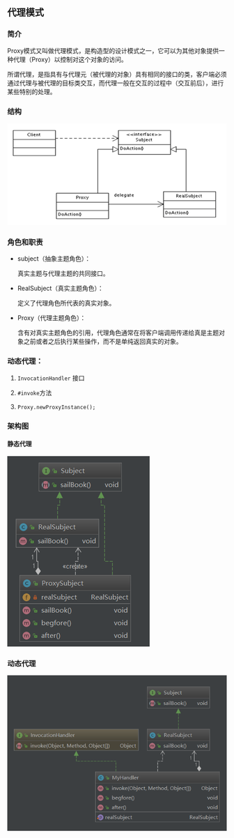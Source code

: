 

## 代理模式

### 简介

   Proxy模式又叫做代理模式，是构造型的设计模式之一，它可以为其他对象提供一种代理（Proxy）以控制对这个对象的访问。

  所谓代理，是指具有与代理元（被代理的对象）具有相同的接口的类，客户端必须通过代理与被代理的目标类交互，而代理一般在交互的过程中（交互前后），进行某些特别的处理。

 

### 结构

![1565744103554](assets/1565744103554.png)



### 角色和职责

- subject（抽象主题角色）：

  真实主题与代理主题的共同接口。 

- RealSubject（真实主题角色）：

  定义了代理角色所代表的真实对象。  

- Proxy（代理主题角色）：     

  含有对真实主题角色的引用，代理角色通常在将客户端调用传递给真是主题对象之前或者之后执行某些操作，而不是单纯返回真实的对象。



### 动态代理：

1. `InvocationHandler` 接口

2. `#invoke`方法

3. `Proxy.newProxyInstance();` 



### 架构图

#### 静态代理





![1565806242465](assets/1565806242465.png)

### 动态代理





![1565806304061](assets/1565806304061.png)


